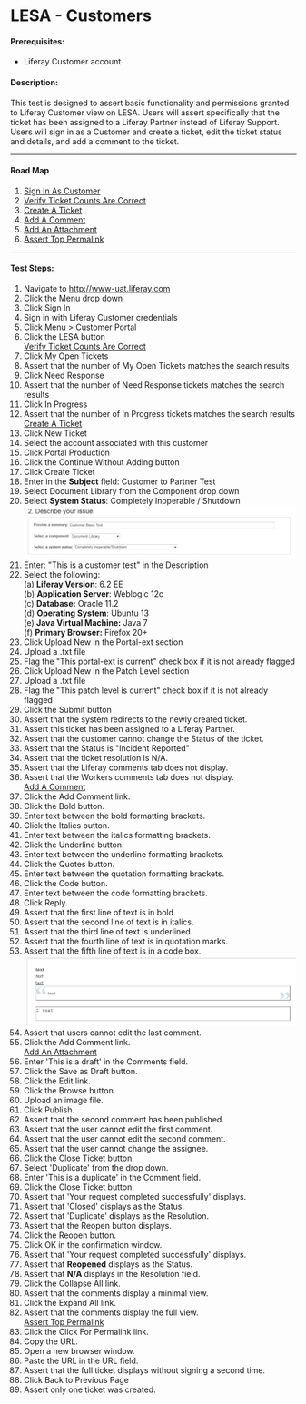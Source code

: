 LESA - Customers
================

#### Prerequisites: ####
* Liferay Customer account


#### Description: ####
This test is designed to assert basic functionality and permissions granted to Liferay Customer view on LESA. Users will assert specifically that the ticket has been assigned to a Liferay Partner instead of Liferay Support. Users will sign in as a Customer and create a ticket, edit the ticket status and details, and add a comment to the ticket.

****

#### Road Map ####
1. [Sign In As Customer](#SignInAsCustomer)
1. [Verify Ticket Counts Are Correct](#VerifyTicketCountsAreCorrect)
1. [Create A Ticket](#CreateATicket)
1. [Add A Comment](#AddAComment)
1. [Add An Attachment](#AddAnAttachment)
1. [Assert Top Permalink](#AssertTopPermalink)

****


#### Test Steps: ####
1. <a href="#SignInAsCustomer" name="SignInAsCustomer"></a>Navigate to http://www-uat.liferay.com
1. Click the Menu drop down
1. Click Sign In
1. Sign in with Liferay Customer credentials
1. Click Menu > Customer Portal
1. Click the LESA button    
<a href="#VerifyTicketCountsAreCorrect" name="VerifyTicketCountsAreCorrect">Verify Ticket Counts Are Correct</a>
1. Click My Open Tickets
1. Assert that the number of My Open Tickets matches the search results
1. Click Need Response
1. Assert that the number of Need Response tickets matches the search results
1. Click In Progress
1. Assert that the number of In Progress tickets matches the search results   
<a href="#CreateATicket" name="CreateATicket">Create A Ticket</a>
1. Click New Ticket
1. Select the account associated with this customer
1. Click Portal Production
1. Click the Continue Without Adding button
1. Click Create Ticket
1. Enter in the <b>Subject</b> field: Customer to Partner Test
1. Select Document Library from the Component drop down
1. Select <b>System Status</b>: Completely Inoperable / Shutdown    
![customer-creation01](../images/customer-creation01.png)
1. Enter: "This is a customer test" in the Description
1. Select the following:    
	(a) **Liferay Version**:	 6.2 EE    
	(b) **Application Server**:	Weblogic 12c    
	(c) **Database:**			Oracle 11.2    
	(d) **Operating System**:	Ubuntu 13    
	(e) **Java Virtual Machine:**	Java 7    
	(f) **Primary Browser:**		Firefox 20+
1. Click Upload New in the Portal-ext section
1. Upload a .txt file
1. Flag the "This portal-ext is current" check box if it is not already flagged
1. Click Upload New in the Patch Level section
1. Upload a .txt file
1. Flag the "This patch level is current" check box if it is not already flagged
1. Click the Submit button
1. Assert that the system redirects to the newly created ticket.
1. Assert this ticket has been assigned to a Liferay Partner.
1. Assert that the customer cannot change the Status of the ticket.
1. Assert that the Status is "Incident Reported"
1. Assert that the ticket resolution is N/A.
1. Assert that the Liferay comments tab does not display.
1. Assert that the Workers comments tab does not display.    
<a href="#AddAComment" name="AddAComment">Add A Comment</a>
1. Click the Add Comment link.
1. Click the Bold button.
1. Enter text between the bold formatting brackets.
1. Click the Italics button.
1. Enter text between the italics formatting brackets.
1. Click the Underline button.
1. Enter text between the underline formatting brackets.
1. Click the Quotes button.
1. Enter text between the quotation formatting brackets.
1. Click the Code button.
1. Enter text between the code formatting brackets.
1. Click Reply.
1. Assert that the first line of text is in bold.
1. Assert that the second line of text is in italics.
1. Assert that the third line of text is underlined.
1. Assert that the fourth line of text is in quotation marks.
1. Assert that the fifth line of text is in a code box.    
![customer-comment01](../images/customer-comment01.png)
1. Assert that users cannot edit the last comment.
1. Click the Add Comment link.    
<a href="#AddAnAttachment" name="AddAnAttachment">Add An Attachment</a>
1. Enter 'This is a draft' in the Comments field.
1. Click the Save as Draft button.
1. Click the Edit link.
1. Click the Browse button.
1. Upload an image file.
1. Click Publish.
1. Assert that the second comment has been published.
1. Assert that the user cannot edit the first comment.
1. Assert that the user cannot edit the second comment.
1. Assert that the user cannot change the assignee.
1. Click the Close Ticket button.
1. Select 'Duplicate' from the drop down.
1. Enter 'This is a duplicate' in the Comment field.
1. Click the Close Ticket button.
1. Assert that 'Your request completed successfully' displays.
1. Assert that 'Closed' displays as the Status.
1. Assert that 'Duplicate' displays as the Resolution.
1. Assert that the Reopen button displays.
1. Click the Reopen button.
1. Click OK in the confirmation window.
1. Assert that 'Your request completed successfully' displays.
1. Assert that **Reopened** displays as the Status.
1. Assert that **N/A** displays in the Resolution field.
1. Click the Collapse All link.
1. Assert that the comments display a minimal view.
1. Click the Expand All link.
1. Assert that the comments display the full view.    
<a href="#AssertTopPermalink" name="AssertTopPermalink">Assert Top Permalink</a>
1. Click the Click For Permalink link.
1. Copy the URL.
1. Open a new browser window.
1. Paste the URL in the URL field.
1. Assert that the full ticket displays without signing a second time.
1. Click Back to Previous Page
1. Assert only one ticket was created.